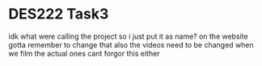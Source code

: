 # DES222 Task3

idk what were calling the project so i just put it as name? on the website gotta remember to change that
also the videos need to be changed when we film the actual ones cant forgor this either
